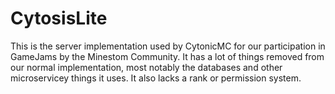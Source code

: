 # CytosisLite
This is the server implementation used by CytonicMC for our participation in GameJams by the Minestom Community. It has a lot of things removed from our normal implementation, most notably the databases and other microservicey things it uses. It also lacks a rank or permission system.
